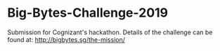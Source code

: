 # Big-Bytes-Challenge-2019
Submission for Cognizant's hackathon. Details of the challenge can be found at: http://bigbytes.sg/the-mission/
